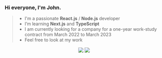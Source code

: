### Hi everyone, I'm John.

<!--
**LesCrow/LesCrow** is a ✨ _special_ ✨ repository because its `README.md` (this file) appears on your GitHub profile.
-->

> * I'm a passionate **React.js** / **Node.js** developer
> * I’m  learning **Next.js** and **TypeScript**
> * I am currently looking for a company for a one-year work-study contract from March 2022 to March 2023
> * Feel free to look at my work


<p align="center">
  <img align="center" src="https://github-readme-stats.vercel.app/api?username=LesCrow&theme=transparent"> 
  <img align="center" src= "https://github-readme-stats.vercel.app/api/top-langs/?username=LesCrow&layout=compact">
</p>

<!-- Here are some ideas to get you started:

- 🔭 I’m currently working on ...

- 👯 I’m looking to collaborate on ...
- 🤔 I’m looking for help with ...
- 💬 Ask me about ...
- 📫 How to reach me: ...
- 😄 Pronouns: ...
- ⚡ Fun fact: ...
-->
